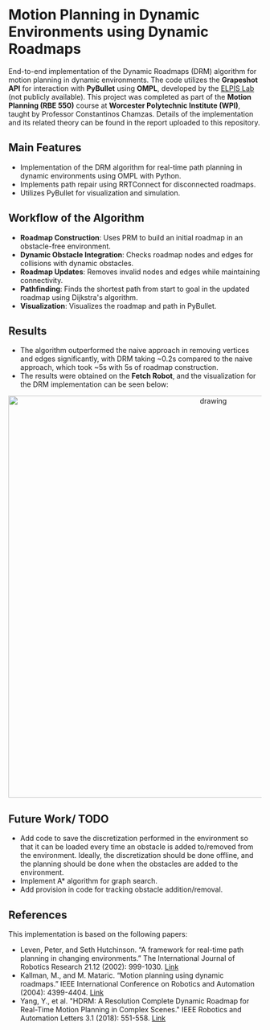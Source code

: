 # Motion Planning in Dynamic Environments using Dynamic Roadmaps
End-to-end implementation of the Dynamic Roadmaps (DRM) algorithm for motion planning in dynamic environments. The code utilizes the **Grapeshot API** for interaction with **PyBullet** using **OMPL**, developed by the [ELPIS Lab](https://elpislab.org/) (not publicly available). This project was completed as part of the **Motion Planning (RBE 550)** course at **Worcester Polytechnic Institute (WPI)**, taught by Professor Constantinos Chamzas.
Details of the implementation and its related theory can be found in the report uploaded to this repository.

## Main Features
- Implementation of the DRM algorithm for real-time path planning in dynamic environments using OMPL with Python.
- Implements path repair using RRTConnect for disconnected roadmaps.
- Utilizes PyBullet for visualization and simulation.

## Workflow of the Algorithm
- **Roadmap Construction**: Uses PRM to build an initial roadmap in an obstacle-free environment.
- **Dynamic Obstacle Integration**: Checks roadmap nodes and edges for collisions with dynamic obstacles.
- **Roadmap Updates**: Removes invalid nodes and edges while maintaining connectivity.
- **Pathfinding**: Finds the shortest path from start to goal in the updated roadmap using Dijkstra's algorithm.
- **Visualization**: Visualizes the roadmap and path in PyBullet.

## Results
- The algorithm outperformed the naive approach in removing vertices and edges significantly, with DRM taking ~0.2s compared to the naive approach, which took ~5s with 5s of roadmap construction.
- The results were obtained on the **Fetch Robot**, and the visualization for the DRM implementation can be seen below:

<p align='center'>
    <img src="DRM_Final_Demo_3.gif" alt="drawing" width="800"/>
</p>


## Future Work/ TODO
- Add code to save the discretization performed in the environment so that it can be loaded every time an obstacle is added to/removed from the environment. Ideally, the discretization should be done offline, and the planning should be done when the obstacles are added to the environment.
- Implement A* algorithm for graph search.
- Add provision in code for tracking obstacle addition/removal.

## References
This implementation is based on the following papers:
- Leven, Peter, and Seth Hutchinson. “A framework for real-time path planning in changing environments.” The International Journal of Robotics Research 21.12 (2002): 999-1030. [Link](https://citeseerx.ist.psu.edu/document?repid=rep1&type=pdf&doi=5987ec6a38fc2bcb10f9137dbdcba6ec99735989)
- Kallman, M., and M. Mataric. “Motion planning using dynamic roadmaps.” IEEE International Conference on Robotics and Automation (2004): 4399-4404. [Link](http://graphics.ucmerced.edu/publications/2004_ICRA_Kallmann.pdf)
- Yang, Y., et al. "HDRM: A Resolution Complete Dynamic Roadmap for Real-Time Motion Planning in Complex Scenes." IEEE Robotics and Automation Letters 3.1 (2018): 551-558. [Link](https://ieeexplore.ieee.org/document/8110660)
